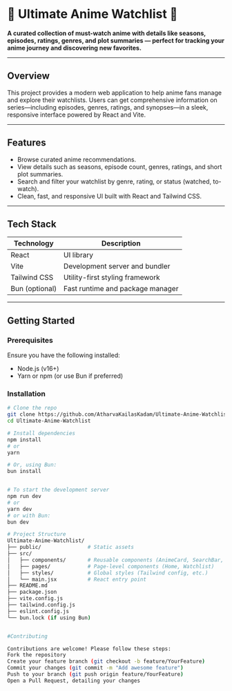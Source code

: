 # 🎌 Ultimate Anime Watchlist 🍿
**A curated collection of must-watch anime with details like seasons, episodes, ratings, genres, and plot summaries — perfect for tracking your anime journey and discovering new favorites.**

---

##  Overview

This project provides a modern web application to help anime fans manage and explore their watchlists. Users can get comprehensive information on series—including episodes, genres, ratings, and synopses—in a sleek, responsive interface powered by React and Vite.

---

##  Features

- Browse curated anime recommendations.
- View details such as seasons, episode count, genres, ratings, and short plot summaries.
- Search and filter your watchlist by genre, rating, or status (watched, to-watch).
- Clean, fast, and responsive UI built with React and Tailwind CSS.

---

##  Tech Stack

| Technology     | Description                          |
|----------------|--------------------------------------|
| React          | UI library                          |
| Vite           | Development server and bundler      |
| Tailwind CSS   | Utility-first styling framework     |
| Bun (optional) | Fast runtime and package manager    |

---

##  Getting Started

### Prerequisites

Ensure you have the following installed:

- Node.js (v16+)
- Yarn or npm (or use Bun if preferred)

### Installation

```bash
# Clone the repo
git clone https://github.com/AtharvaKailasKadam/Ultimate-Anime-Watchlist.git
cd Ultimate-Anime-Watchlist

# Install dependencies
npm install
# or
yarn

# Or, using Bun:
bun install


# To start the development server
npm run dev
# or
yarn dev
# or with Bun:
bun dev

# Project Structure
Ultimate-Anime-Watchlist/
├── public/               # Static assets
├── src/
│   ├── components/       # Reusable components (AnimeCard, SearchBar, etc.)
│   ├── pages/            # Page-level components (Home, Watchlist)
│   ├── styles/           # Global styles (Tailwind config, etc.)
│   └── main.jsx          # React entry point
├── README.md
├── package.json
├── vite.config.js
├── tailwind.config.js
├── eslint.config.js
└── bun.lock (if using Bun)


#Contributing

Contributions are welcome! Please follow these steps:
Fork the repository
Create your feature branch (git checkout -b feature/YourFeature)
Commit your changes (git commit -m "Add awesome feature")
Push to your branch (git push origin feature/YourFeature)
Open a Pull Request, detailing your changes

